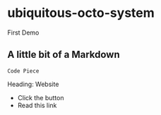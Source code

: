 # ubiquitous-octo-system
First Demo

## A little bit of a Markdown
`Code Piece`

Heading: Website
- Click the button
- Read this link